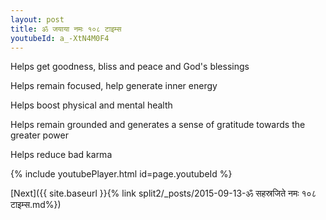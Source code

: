 ```yaml
---
layout: post
title: ॐ जयाया नमः १०८ टाइम्स
youtubeId: a_-XtN4M0F4
---
```

 
 
Helps get goodness, bliss and peace and God's blessings
 
Helps remain focused, help generate inner energy 
 
Helps boost physical and mental health 
 
Helps remain grounded and generates a sense of gratitude towards the greater power 
 
Helps reduce bad karma
 
 
 
 


{% include youtubePlayer.html id=page.youtubeId %}
 
[Next]({{ site.baseurl }}{% link  split2/_posts/2015-09-13-ॐ सहस्रजिते नमः १०८ टाइम्स.md%})
 
